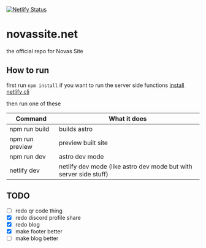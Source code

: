[![Netlify Status](https://api.netlify.com/api/v1/badges/94b89afa-2e50-49ab-94db-46dca3418353/deploy-status)](https://app.netlify.com/sites/novassite/deploys)

# novassite.net
the official repo for Novas Site

## How to run

first run ``npm install``
if you want to run the server side functions [install netlify cli](https://docs.netlify.com/cli/get-started/)


then run one of these

| Command | What it does |
| -------- | ------- |
| npm run build | builds astro |
| npm run preview | preview built site |
| npm run dev | astro dev mode |
| netlify dev | netlify dev mode (like astro dev mode but with server side stuff) |


## TODO
- [ ] redo qr code thing
- [X] redo discord profile share
- [X] redo blog
- [X] make footer better
- [ ] make blog better
